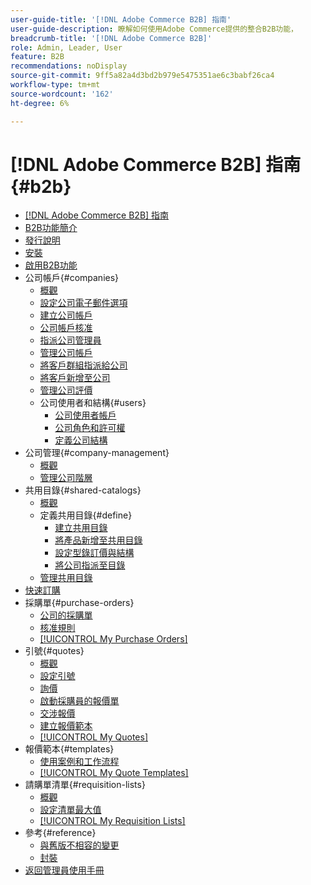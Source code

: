 ```yaml
---
user-guide-title: '[!DNL Adobe Commerce B2B] 指南'
user-guide-description: 瞭解如何使用Adobe Commerce提供的整合B2B功能，
breadcrumb-title: '[!DNL Adobe Commerce B2B]'
role: Admin, Leader, User
feature: B2B
recommendations: noDisplay
source-git-commit: 9ff5a82a4d3bd2b979e5475351ae6c3babf26ca4
workflow-type: tm+mt
source-wordcount: '162'
ht-degree: 6%

---
```



# [!DNL Adobe Commerce B2B] 指南 {#b2b}

+ [[!DNL Adobe Commerce B2B] 指南](guide-overview.md)
+ [B2B功能簡介](introduction.md)
+ [發行說明](release-notes.md)
+ [安裝](install.md)
+ [啟用B2B功能](enable-basic-features.md)
+ 公司帳戶{#companies}
   + [概觀](account-companies.md)
   + [設定公司電子郵件選項](email-company-configuration.md)
   + [建立公司帳戶](account-company-create.md)
   + [公司帳戶核准](account-company-approve.md)
   + [指派公司管理員](account-company-admin.md)
   + [管理公司帳戶](account-company-manage.md)
   + [將客戶群組指派給公司](account-company-customer-group.md)
   + [將客戶新增至公司](customer-assign-company.md)
   + [管理公司評價](credit-company.md)
   + 公司使用者和結構{#users}
      + [公司使用者帳戶](account-company-users.md)
      + [公司角色和許可權](account-company-roles-permissions.md)
      + [定義公司結構](account-company-structure.md)
+ 公司管理{#company-management}
   + [概觀](manage-companies.md)
   + [管理公司階層](manage-company-hierarchy.md)
+ 共用目錄{#shared-catalogs}
   + [概觀](catalog-shared.md)
   + 定義共用目錄{#define}
      + [建立共用目錄](catalog-shared-create.md)
      + [將產品新增至共用目錄](catalog-shared-product-add.md)
      + [設定型錄訂價與結構](catalog-shared-pricing-structure.md)
      + [將公司指派至目錄](catalog-shared-assign-companies.md)
   + [管理共用目錄](catalog-shared-manage.md)
+ [快速訂購](quick-order.md)
+ 採購單{#purchase-orders}
   + [公司的採購單](purchase-order-flow.md)
   + [核准規則](account-dashboard-approval-rules.md)
   + [[!UICONTROL My Purchase Orders]](account-dashboard-my-purchase-orders.md)
+ 引號{#quotes}
   + [概觀](quotes.md)
   + [設定引號](configure-quotes.md)
   + [詢價](quote-request.md)
   + [啟動採購員的報價單](sales-rep-initiates-quote.md)
   + [交涉報價](quote-price-negotiation.md)
   + [建立報價範本](quote-templates.md)
   + [[!UICONTROL My Quotes]](account-dashboard-my-quotes.md)
+ 報價範本{#templates}
   + [使用案例和工作流程](quote-templates-overview.md)
   + [[!UICONTROL My Quote Templates]](account-dashboard-my-quote-templates.md)
+ 請購單清單{#requisition-lists}
   + [概觀](requisition-lists.md)
   + [設定清單最大值](configure-requisition-lists.md)
   + [[!UICONTROL My Requisition Lists]](account-dashboard-requisition-lists-manage.md)
+ 參考{#reference}
   + [與舊版不相容的變更](backward-incompatible-changes.md)
   + [封裝](packages.md)
+ [返回管理員使用手冊](https://experienceleague.adobe.com/en/docs/commerce-admin/user-guides/home)

